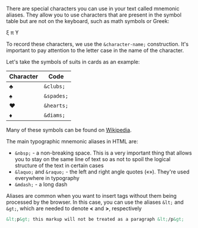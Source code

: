 There are special characters you can use in your text called mnemonic aliases. They allow you to use characters that are present in the symbol table but are not on the keyboard, such as math symbols or Greek:

<div class="hexlet-basics-example">&xi; &pi; &upsih;</div>

To record these characters, we use the `&character-name;` construction. It's important to pay attention to the letter case in the name of the character.

Let's take the symbols of suits in cards as an example:

|Character|Code|
|--------|---------|
|&clubs; |`&clubs;`|
|&spades; |`&spades;`|
|&hearts; |`&hearts;`|
|&diams; |`&diams;`|

Many of these symbols can be found on [Wikipedia](https://en.wikipedia.org/wiki/List_of_XML_and_HTML_character_entity_references).

The main typographic mnemonic aliases in HTML are:

* `&nbsp;` - a non-breaking space. This is a very important thing that allows you to stay on the same line of text so as not to spoil the logical structure of the text in certain cases
* `&laquo;` and `&raquo;` - the left and right angle quotes («»). They're used everywhere in typography
* `&mdash;` - a long dash

Aliases are common when you want to insert tags without them being processed by the browser. In this case, you can use the aliases `&lt;` and `&gt;`, which are needed to denote **<** and **>**, respectively

```html
&lt;p&gt; this markup will not be treated as a paragraph &lt;/p&gt;
```
